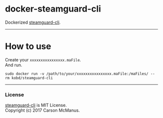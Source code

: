 # docker-steamguard-cli

Dockerized [steamguard-cli](https://github.com/dyc3/steamguard-cli).

---

# How to use
Create your `xxxxxxxxxxxxxxxx.maFile`.  
And run.

```
sudo docker run -v /path/to/your/xxxxxxxxxxxxxxxx.maFile:/maFiles/ --rm kobd/steamguard-cli
```

---

### License

[steamguard-cli](https://github.com/dyc3/steamguard-cli) is MIT License.  
Copyright (c) 2017 Carson McManus.
